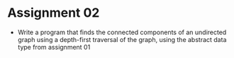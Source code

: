 # Assignment 02
- Write a program that finds the connected components of an undirected graph using a depth-first traversal of the graph, using the abstract data type from assignment 01
